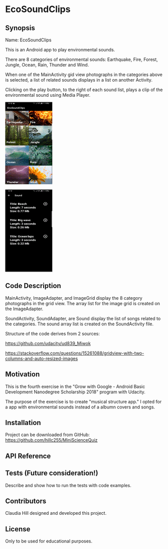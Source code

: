 # EcoSoundClips

## Synopsis

Name: EcoSoundClips

This is an Android app to play environmental sounds.

There are 8 categories of environmental sounds: Earthquake, Fire, Forest, Jungle, Ocean, Rain, Thunder and Wind.  

When one of the MainActivity gid view photographs in the categories above is selected, a list of related sounds displays in a list on another Activity.

Clicking on the play button, to the right of each sound list, plays a clip of the environmental sound using Media Player.

<p align="left">
 <kbd><img width="150" height="261" src="readme_assets/EcoSoundClips.gif"></kbd>
</p>
<p align="left">
 <kbd><img width="150" height="261" src="readme_assets/EcoSoundClips_list.gif"></kbd>
</p>


## Code Description

MainActivity, ImageAdapter, and ImageGrid display the 8 category photographs in the grid view.  The array list for the image grid is created on the ImageAdapter.

SoundActivity, SoundAdapter, are Sound display the list of songs related to the categories.  The sound array list is created on the SoundActivity file.

Structure of the code derives from 2 sources:

https://github.com/udacity/ud839_Miwok

https://stackoverflow.com/questions/15261088/gridview-with-two-columns-and-auto-resized-images

## Motivation

This is the fourth exercise in the "Grow with Google - Android Basic Development Nanodegree Scholarship 2018" program with Udacity.

The purpose of the exercise is to create "musical structure app." I opted for a app with environmental sounds instead of a albumn covers and songs.

## Installation

Project can be downloaded from GitHub:  https://github.com/hillc255/MiniScienceQuiz

## API Reference

## Tests (Future consideration!)

Describe and show how to run the tests with code examples.

## Contributors

Claudia Hill designed and developed this project.

## License

Only to be used for educational purposes.
